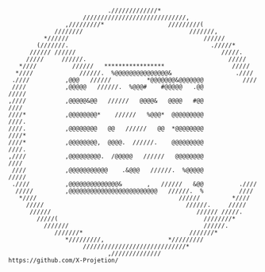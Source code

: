 

                                                                                
                                                                                
                                ./////////////*                                 
                         /////////////////////////////,                         
                    ,/////////*                  /////////(                     
                 ////////                              ///////,                 
              *//////                                      //////               
            (///////.                                        ./////*            
          ////// //////                                         /////.          
         /////     //////.                                        /////         
       *////          //////   *****************                   /////        
      *////             //////.  %@@@@@@@@@@@@@@@&                  .////       
     .////          ,@@@   //////          *@@@@@@@&@@@@@@@           ////      
     ////           ,@@@@@   //////.  %@@@#    #@@@@@   .@@           /////     
    ,////           ,@@@@@&@@   //////   @@@@&   @@@@   #@@            ////     
    ////*           ,@@@@@@@@*    //////   %@@@*  @@@@@@@@@            ////.    
    ////.           ,@@@@@@@@   @@   //////   @@  *@@@@@@@@            ////*    
    ////*           ,@@@@@@@@,  @@@@.  //////.    @@@@@@@@@            ////.    
    ,////           ,@@@@@@@@@.  /@@@@@   //////   @@@@@@@@            ////     
     ////           ,@@@@@@@@@@@    .&@@@   //////.  %@@@@@           /////     
     .////          ,@@@@@@@@@@@@@@&       ,   //////   &@@          .////      
      /////         ,@@@@@@@@@@@@@@@@@@@@@@@@@   //////.  %          ////       
       *////                                        //////         *////        
         /////                                        //////.     /////         
          //////                                         ////// /////.          
            /////(                                         ////////*            
              ///////                                      //////.              
                 ///////*                              ///////*                 
                    */////////,                  */////////                     
                         /////////////////////////////*                         
                                ,//////////////        https://github.com/X-Projetion/                         
                                                                                
                                                      
